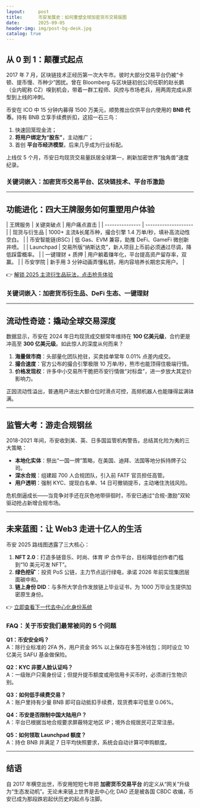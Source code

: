 ```yaml
---
layout:     post
title:      币安发展史：如何重塑全球加密货币交易版图
date:       2025-09-05
header-img: img/post-bg-desk.jpg
catalog: true
---
```


## 从 0 到 1：颠覆式起点  
2017 年 7 月，区块链技术正经历第一次大牛市。彼时大部分交易平台仍被“卡顿、提币慢、币种少”困扰。曾在 Bloomberg 与区块链初创公司任职的赵长鹏（业内昵称 CZ）嗅到机会，带着一群工程师、风控与市场老兵，用两周完成从原型到上线的冲刺。  

币安在 ICO 中 15 分钟内募得 1500 万美元，顺势推出仅供平台内使用的 **BNB 代币**。持有 BNB 立享手续费折扣，这招一石三鸟：  
1. 快速回笼现金流；  
2. **将用户绑定为“股东”**，主动推广；  
3. 首创 **平台币经济模型**，后来几乎成为行业标配。  

上线仅 5 个月，币安日均现货交易量跃居全球第一，刷新加密世界“独角兽”速度纪录。

### 关键词嵌入：加密货币交易平台、区块链技术、平台币激励

---

## 功能进化：四大王牌服务如何重塑用户体验  

| 王牌服务        | 关键突破点           | 用户痛点直击 |
| --------------- | -------------------- | 
| 现货与衍生品    | 1000+ 主流&长尾币种，撮合引擎 1.4 万单/秒，填补高流动性空白。         |
| 币安智能链(BSC) | 低 Gas、EVM 兼容，助推 DeFi、GameFi 微创新井喷。                    |
| Launchpad       | 交易所版“纳斯达克”，新人项目上币前必须通过尽调，降低踩雷概率。     |
| 一键理财 + 质押 | 用户躺着赚年化，平台提高资产留存率，双赢。                         |
| 币安学院        | 新手用 3 分钟动画弄懂私钥，用内容培养长期忠实用户。                |

👉 [解锁 2025 主流衍生品玩法，点击抢先体验](https://okxdog.com/)

### 关键词嵌入：加密货币衍生品、DeFi 生态、一键理财

---

## 流动性奇迹：撬动全球交易深度  

数据显示，币安在 2024 年日均现货成交额常年维持在 **100 亿美元级**，合约更是冲高至 **300 亿美元级**。如此惊人的深度从何而来？  

1. **海量做市商**：头部量化团队抢驻，买卖挂单常年 0.01% 点差内成交。  
2. **撮合速度**：官方公布的撮合引擎极限 10 万单/秒，熊市也能顶得住极端行情。  
3. **价格发现权**：许多中小交易所干脆把币安行情做“对标盘”，进一步放大其定价影响力。  

正因流动性溢出，普通用户进出大额仓位时滑点可控，高频机器人也能赚得盆满钵满。  

---

## 监管大考：游走合规钢丝  

2018-2021 年间，币安收到美、英、日多国监管机构警告。总结其化险为夷的三大策略：  

- **本地化实体**：祭出“一国一牌”策略，在美国、迪拜、法国等地分拆持牌子公司。  
- **深水合规**：组建超 700 人合规团队，引入前 FATF 官员担任高管。  
- **用户透明**：强制 KYC、提现白名单、14 日可撤销提币，主动堵住洗钱风险。  

危机倒逼成长——当竞争对手还在灰色地带徘徊时，币安已通过“合规-激励”双轮驱动抢占新增合规市场。  

---

## 未来蓝图：让 Web3 走进十亿人的生活  

币安 2025 路线图透露了三大核心：  

1. **NFT 2.0**：打造多链音乐、时尚、体育 IP 合作平台，目标降低创作者门槛到“10 美元可发 NFT”。  
2. **绿色挖矿**：投资 PoS 公链，主力节点运行绿电，承诺 2026 年前实现集团层面碳中和。  
3. **链上身份 DID**：与多所大学合作发放链上毕业证书，为 1000 万毕业生提供加密原生身份。  

👉 [立即查看下一代去中心化身份系统](https://okxdog.com/)

### FAQ：关于币安我们最常被问的 5 个问题  

**Q1：币安安全吗？**  
A：除行业标准的 2FA 外，用户资金 95% 以上保存在多签冷钱包；同时设立 10 亿美元 SAFU 基金做保险。  

**Q2：KYC 非要人脸认证吗？**  
A：一级账户只需身份证；但提升提币额度或用信用卡买币时，必须进行生物识别。  

**Q3：如何低手续费交易？**  
A：账户里持有少量 BNB 即可自动抵扣手续费，现货费率可低至 0.06%。  

**Q4：币安是否限制中国大陆用户？**  
A：平台已根据当地合规要求屏蔽特定地区 IP；境外合规居民可正常注册。  

**Q5：如何领取 Launchpad 额度？**  
A：持仓 BNB 并满足 7 日平均快照要求，系统会自动计算可申购额度。

---

## 结语  
自 2017 年横空出世，币安用短短七年把 **加密货币交易平台** 的定义从“网关”升级为“生态发动机”。无论未来链上世界是去中心化 DAO 还是被各国 CBDC 收编，币安已成为那段跌宕起伏历史的起点与注脚。